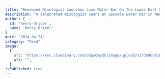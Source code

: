 ```yaml
---
title: "Renowned Mixologist Launches Luxe Water Bar On The Lower East Side"
description: "A celebrated mixologist opens an upscale water bar in New York City's Lower East Side, offering a curated selection of premium waters and an elevated hydration experience."
author: {
  id: 'henry-driver',
  name: 'Henry Driver'
}
date: "2024-04-24"
category: "Food"
image:
  {
    src: "https://res.cloudinary.com/ddpw0my3h/image/upload/v1736968618/water-bar_ujzq0n.webp",
    alt: "",
  }
isPublished: true
---
```

